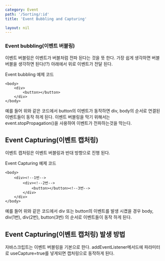 ```yaml
---
category: Event
path: '/Sorting/:id'
title: 'Event Bubbling and Capturing'

layout: nil
---
```

### Event bubbling(이벤트 버블링)
이벤트 버블링은 이벤트가 버블처럼 전파 된다는 것을 뜻 한다. 가장 쉽게 생각하면 버블 버블을 생각하면 된다(!?)
아래에서 위로 이벤트가 전달 된다.

Event bubbling 예제 코드

```
<body>
    <div>
        <button></button>
    </div>
</body>
```

예를 들어 위와 같은 코드에서 button의 이벤트가 동작하면 div, body의 순서로 연결된 이벤트들이 동작 하게 된다.
이벤트 버블링을 막기 위해서는 event.stopPropagation()을 사용하여 이벤트가 전파하는것을 막는다.

## Event Capturing(이벤트 캡처링)
이벤트 캡처링은 이벤트 버블링과 반대 방향으로 진행 된다.

Event Capturing 예제 코드

```
<body>
    <div><!--1번-->
        <div><!--2번-->
            <button></button><!--3번-->
        </div>
    </div>
</body>
```

예를 들어 위와 같은 코드에서 div 또는 button의 이벤트를 발생 시켰을 경우 body, div(1번), div(2번), button(3번) 의 순서로 이벤트들이 동작 하게 된다.

## Event Capturing(이벤트 캡처링) 발생 방법
자바스크립트는 이벤트 버블링을 기본으로 한다. addEventListener메서드에 파라미터로 useCapture=true를 넣게되면 캡처링으로 동작하게 된다.
